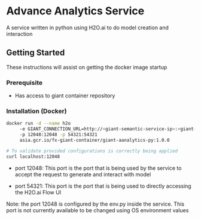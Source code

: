 # Advance Analytics Service
A service written in python using H2O.ai to do model creation and interaction

## Getting Started
These instructions will assist on getting the docker image startup

### Prerequisite
- Has access to giant container repository

### Installation (Docker)

```bash
docker run -d --name h2o
     -e GIANT_CONNECTION_URL=http://<giant-semantic-service-ip>:<giant-semantic-service-port>/connections/ 
     -p 12048:12048 -p 54321:54321 
     asia.gcr.io/fx-giant-container/giant-aanalytics-py:1.0.0

# To validate provided configurations is correctly being applied
curl localhost:12048
```

- port 12048: This port is the port that is being used by the service to accept the request to generate and interact with model

- port 54321: This port is the port that is being used to directly accessing the H2O.ai Flow UI

Note: the port 12048 is configured by the env.py inside the service. This port is not currently available to be changed using OS environment values
